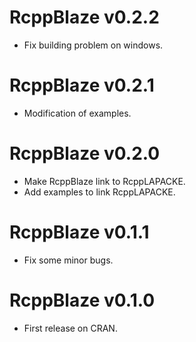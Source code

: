 # RcppBlaze v0.2.2

* Fix building problem on windows.

# RcppBlaze v0.2.1

* Modification of examples.

# RcppBlaze v0.2.0

* Make RcppBlaze link to RcppLAPACKE.
* Add examples to link RcppLAPACKE.

# RcppBlaze v0.1.1

* Fix some minor bugs.

# RcppBlaze v0.1.0

* First release on CRAN.
